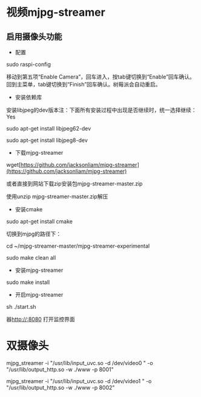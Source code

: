 # 视频mjpg-streamer

## 启用摄像头功能

* 配置

sudo raspi-config

移动到第五项“Enable Camera”，回车进入，按tab键切换到“Enable”回车确认。回到主菜单，tab键切换到“Finish”回车确认。树莓派会自动重启。

* 安装依赖库

安装libjpeg的dev版本注：下面所有安装过程中出现是否继续时，统一选择继续：Yes

sudo apt-get install libjpeg62-dev

sudo apt-get install libjpeg8-dev

* 下载mjpg-streamer

wget[https://github.com/jacksonliam/mjpg-streamer](https://github.com/jacksonliam/mjpg-streamer)

或者直接到网站下载zip安装包mjpg-streamer-master.zip

使用unzip mjpg-streamer-master.zip解压

* 安装cmake

sudo apt-get install cmake

切换到mjpg的路径下：

cd  ~/mjpg-streamer-master/mjpg-streamer-experimental

sudo make clean all

* 安装mjpg-streamer

sudo make install

* 开启mjpg-streamer

sh ./start.sh 

器[http://:8080](http://:8080) 打开监控界面

# 双摄像头

mjpg\_streamer -i "/usr/lib/input\_uvc.so -d /dev/video0 " -o "/usr/lib/output\_http.so -w ./www -p 8001"

mjpg\_streamer -i "/usr/lib/input\_uvc.so -d /dev/video1 " -o "/usr/lib/output\_http.so -w ./www -p 8002"




